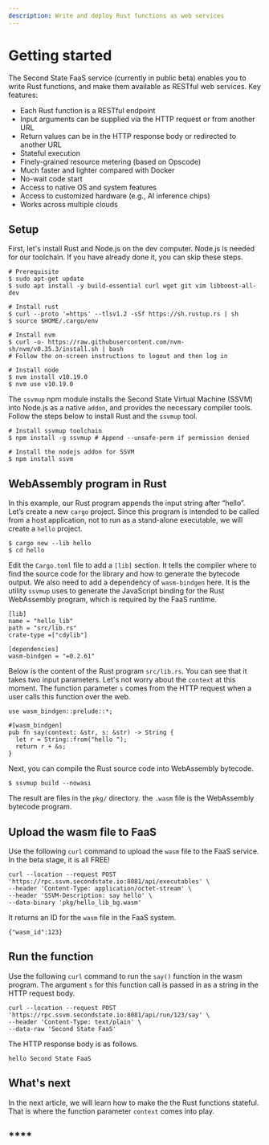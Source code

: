 ```yaml
---
description: Write and deploy Rust functions as web services
---
```


# Getting started

The Second State FaaS service \(currently in public beta\) enables you to write Rust functions, and make them available as RESTful web services. Key features:

* Each Rust function is a RESTful endpoint
* Input arguments can be supplied via the HTTP request or from another URL
* Return values can be in the HTTP response body or redirected to another URL
* Stateful execution
* Finely-grained resource metering \(based on Opscode\)
* Much faster and lighter compared with Docker
* No-wait code start
* Access to native OS and system features
* Access to customized hardware \(e.g., AI inference chips\)
* Works across multiple clouds

## **Setup**

First, let's install Rust and Node.js on the dev computer. Node.js is needed for our toolchain. If you have already done it, you can skip these steps.

```text
# Prerequisite
$ sudo apt-get update
$ sudo apt install -y build-essential curl wget git vim libboost-all-dev

# Install rust
$ curl --proto '=https' --tlsv1.2 -sSf https://sh.rustup.rs | sh
$ source $HOME/.cargo/env

# Install nvm
$ curl -o- https://raw.githubusercontent.com/nvm-sh/nvm/v0.35.3/install.sh | bash
# Follow the on-screen instructions to logout and then log in

# Install node
$ nvm install v10.19.0
$ nvm use v10.19.0
```

The `ssvmup` npm module installs the Second State Virtual Machine \(SSVM\) into Node.js as a native `addon`, and provides the necessary compiler tools. Follow the steps below to install Rust and the `ssvmup` tool.

```text
# Install ssvmup toolchain
$ npm install -g ssvmup # Append --unsafe-perm if permission denied

# Install the nodejs addon for SSVM
$ npm install ssvm
```

## **WebAssembly program in Rust**

In this example, our Rust program appends the input string after “hello”. Let’s create a new `cargo` project. Since this program is intended to be called from a host application, not to run as a stand-alone executable, we will create a `hello` project.

```text
$ cargo new --lib hello
$ cd hello
```

Edit the `Cargo.toml` file to add a `[lib]` section. It tells the compiler where to find the source code for the library and how to generate the bytecode output. We also need to add a dependency of `wasm-bindgen` here. It is the utility `ssvmup` uses to generate the JavaScript binding for the Rust WebAssembly program, which is required by the FaaS runtime.

```text
[lib]
name = "hello_lib"
path = "src/lib.rs"
crate-type =["cdylib"]

[dependencies]
wasm-bindgen = "=0.2.61"
```

Below is the content of the Rust program `src/lib.rs`. You can see that it takes two input parameters. Let's not worry about the `context` at this moment. The function parameter `s` comes from the HTTP request when a user calls this function over the web.

```text
use wasm_bindgen::prelude::*;

#[wasm_bindgen]
pub fn say(context: &str, s: &str) -> String {
  let r = String::from("hello ");
  return r + &s;
}
```

Next, you can compile the Rust source code into WebAssembly bytecode.

```text
$ ssvmup build --nowasi
```

The result are files in the `pkg/` directory. the `.wasm` file is the WebAssembly bytecode program.

## Upload the wasm file to FaaS

Use the following `curl` command to upload the `wasm` file to the FaaS service. In the beta stage, it is all FREE!

```text
curl --location --request POST 'https://rpc.ssvm.secondstate.io:8081/api/executables' \
--header 'Content-Type: application/octet-stream' \
--header 'SSVM-Description: say hello' \
--data-binary 'pkg/hello_lib_bg.wasm'
```

It returns an ID for the `wasm` file in the FaaS system.

```text
{"wasm_id":123}
```

## Run the function

Use the following `curl` command to run the `say()` function in the wasm program. The argument `s` for this function call is passed in as a string in the HTTP request body.

```text
curl --location --request POST 'https://rpc.ssvm.secondstate.io:8081/api/run/123/say' \
--header 'Content-Type: text/plain' \
--data-raw 'Second State FaaS'
```

The HTTP response body is as follows.

```text
hello Second State FaaS
```

## What's next

In the next article, we will learn how to make the the Rust functions stateful. That is where the function parameter `context` comes into play.

## \*\*\*\*

